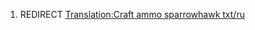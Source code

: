 1.  REDIRECT [Translation:Craft ammo sparrowhawk
    txt/ru](Translation:Craft_ammo_sparrowhawk_txt/ru "wikilink")